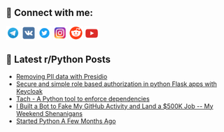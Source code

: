 ## 🔎 Connect with me:
[<img src="https://github.com/bullbesh/bullbesh/blob/main/images/Telegram.png" width="32" height="32" />](https://t.me/bullbesh)
[<img src="https://github.com/bullbesh/bullbesh/blob/main/images/VK.png" width="32" height="32" />](https://vk.com/bullbesh)
[<img src="https://github.com/bullbesh/bullbesh/blob/main/images/Twitter.png" width="32" height="32" />](https://twitter.com/bullbesh1)
[<img src="https://github.com/bullbesh/bullbesh/blob/main/images/Instagram.png" width="32" height="32" />](https://www.instagram.com/bullbesh)
[<img src="https://github.com/bullbesh/bullbesh/blob/main/images/Reddit.png" width="32" height="32" />](https://www.reddit.com/user/bullbesh)
[<img src="https://github.com/bullbesh/bullbesh/blob/main/images/YouTube.png" width="32" height="32" />](https://www.youtube.com/channel/UCtfjRs6uzgq5mfm8S06WTcg)

## 📕 Latest r/Python Posts
<!-- BLOG-POST-LIST:START -->
- [Removing PII data with Presidio](https://www.reddit.com/r/Python/comments/1ihn6s8/removing_pii_data_with_presidio/)
- [Secure and simple role based authorization in python Flask apps with Keycloak](https://www.reddit.com/r/Python/comments/1ihn067/secure_and_simple_role_based_authorization_in/)
- [Tach - A Python tool to enforce dependencies](https://www.reddit.com/r/Python/comments/1ihl5fy/tach_a_python_tool_to_enforce_dependencies/)
- [I Built a Bot to Fake My GitHub Activity and Land a $500K Job -- My Weekend Shenanigans](https://www.reddit.com/r/Python/comments/1ihgbes/i_built_a_bot_to_fake_my_github_activity_and_land/)
- [Started Python A Few Months Ago](https://www.reddit.com/r/Python/comments/1ihf27m/started_python_a_few_months_ago/)
<!-- BLOG-POST-LIST:END -->
